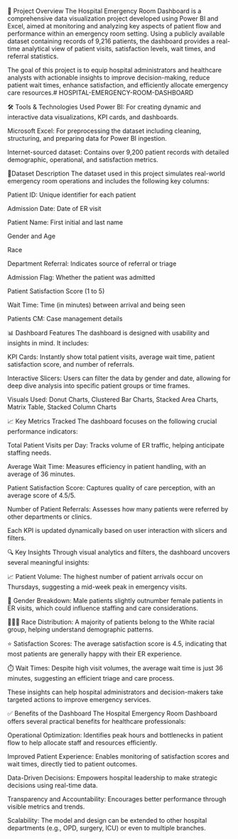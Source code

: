 📌 Project Overview
The Hospital Emergency Room Dashboard is a comprehensive data visualization project developed using Power BI and Excel, aimed at monitoring and analyzing key aspects of patient flow and performance within an emergency room setting. Using a publicly available dataset containing records of 9,216 patients, the dashboard provides a real-time analytical view of patient visits, satisfaction levels, wait times, and referral statistics.

The goal of this project is to equip hospital administrators and healthcare analysts with actionable insights to improve decision-making, reduce patient wait times, enhance satisfaction, and efficiently allocate emergency care resources.# HOSPITAL-EMERGENCY-ROOM-DASHBOARD

🛠 Tools & Technologies Used
Power BI: For creating dynamic and interactive data visualizations, KPI cards, and dashboards.

Microsoft Excel: For preprocessing the dataset including cleaning, structuring, and preparing data for Power BI ingestion.

Internet-sourced dataset: Contains over 9,200 patient records with detailed demographic, operational, and satisfaction metrics.

📌Dataset Description
The dataset used in this project simulates real-world emergency room operations and includes the following key columns:

Patient ID: Unique identifier for each patient

Admission Date: Date of ER visit

Patient Name: First initial and last name

Gender and Age

Race

Department Referral: Indicates source of referral or triage

Admission Flag: Whether the patient was admitted

Patient Satisfaction Score (1 to 5)

Wait Time: Time (in minutes) between arrival and being seen

Patients CM: Case management details

📊 Dashboard Features
The dashboard is designed with usability and insights in mind. It includes:

KPI Cards: Instantly show total patient visits, average wait time, patient satisfaction score, and number of referrals.

Interactive Slicers: Users can filter the data by gender and date, allowing for deep dive analysis into specific patient groups or time frames.

Visuals Used: Donut Charts, Clustered Bar Charts, Stacked Area Charts, Matrix Table, Stacked Column Charts

📈 Key Metrics Tracked
The dashboard focuses on the following crucial performance indicators:

Total Patient Visits per Day: Tracks volume of ER traffic, helping anticipate staffing needs.

Average Wait Time: Measures efficiency in patient handling, with an average of 36 minutes.

Patient Satisfaction Score: Captures quality of care perception, with an average score of 4.5/5.

Number of Patient Referrals: Assesses how many patients were referred by other departments or clinics.

Each KPI is updated dynamically based on user interaction with slicers and filters.

🔍 Key Insights
Through visual analytics and filters, the dashboard uncovers several meaningful insights:

📈 Patient Volume: The highest number of patient arrivals occur on Thursdays, suggesting a mid-week peak in emergency visits.

👨 Gender Breakdown: Male patients slightly outnumber female patients in ER visits, which could influence staffing and care considerations.

🧑🏽‍⚕️ Race Distribution: A majority of patients belong to the White racial group, helping understand demographic patterns.

⭐ Satisfaction Scores: The average satisfaction score is 4.5, indicating that most patients are generally happy with their ER experience.

⏱️ Wait Times: Despite high visit volumes, the average wait time is just 36 minutes, suggesting an efficient triage and care process.

These insights can help hospital administrators and decision-makers take targeted actions to improve emergency services.

✅ Benefits of the Dashboard
The Hospital Emergency Room Dashboard offers several practical benefits for healthcare professionals:

Operational Optimization: Identifies peak hours and bottlenecks in patient flow to help allocate staff and resources efficiently.

Improved Patient Experience: Enables monitoring of satisfaction scores and wait times, directly tied to patient outcomes.

Data-Driven Decisions: Empowers hospital leadership to make strategic decisions using real-time data.

Transparency and Accountability: Encourages better performance through visible metrics and trends.

Scalability: The model and design can be extended to other hospital departments (e.g., OPD, surgery, ICU) or even to multiple branches.

